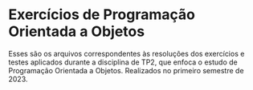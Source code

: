 # Exercícios de Programação Orientada a Objetos

Esses são os arquivos correspondentes às resoluções dos exercícios e testes aplicados durante a disciplina de TP2, que enfoca o estudo de Programação Orientada a Objetos. Realizados no primeiro semestre de 2023.